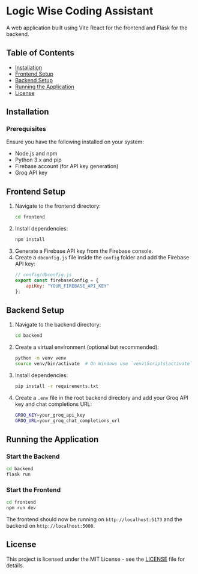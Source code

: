 
# Logic Wise Coding Assistant

A web application built using Vite React for the frontend and Flask for the backend.

## Table of Contents
- [Installation](#installation)
- [Frontend Setup](#frontend-setup)
- [Backend Setup](#backend-setup)
- [Running the Application](#running-the-application)
- [License](#license)

## Installation

### Prerequisites
Ensure you have the following installed on your system:
- Node.js and npm
- Python 3.x and pip
- Firebase account (for API key generation)
- Groq API key

## Frontend Setup

1. Navigate to the frontend directory:
   ```sh
   cd frontend
   ```
2. Install dependencies:
   ```sh
   npm install
   ```
3. Generate a Firebase API key from the Firebase console.
4. Create a `dbconfig.js` file inside the `config` folder and add the Firebase API key:
   ```js
   // config/dbconfig.js
   export const firebaseConfig = {
       apiKey: "YOUR_FIREBASE_API_KEY"
   };
   ```

## Backend Setup

1. Navigate to the backend directory:
   ```sh
   cd backend
   ```
2. Create a virtual environment (optional but recommended):
   ```sh
   python -m venv venv
   source venv/bin/activate  # On Windows use `venv\Scripts\activate`
   ```
3. Install dependencies:
   ```sh
   pip install -r requirements.txt
   ```
4. Create a `.env` file in the root backend directory and add your Groq API key and chat completions URL:
   ```sh
   GROQ_KEY=your_groq_api_key
   GROQ_URL=your_groq_chat_completions_url
   ```

## Running the Application

### Start the Backend
```sh
cd backend
flask run
```

### Start the Frontend
```sh
cd frontend
npm run dev
```

The frontend should now be running on `http://localhost:5173` and the backend on `http://localhost:5000`.

## License
This project is licensed under the MIT License - see the [LICENSE](LICENSE) file for details.

